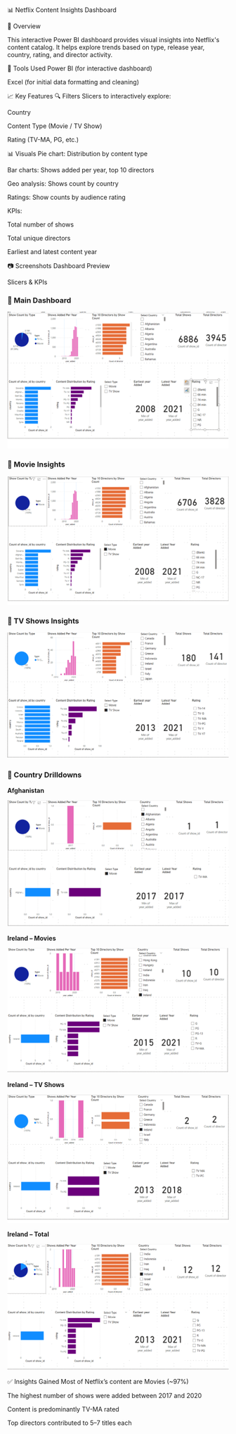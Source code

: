 📊 Netflix Content Insights Dashboard


📝 Overview


This interactive Power BI dashboard provides visual insights into Netflix's content catalog. It helps explore trends based on type, release year, country, rating, and director activity.

📂 Tools Used
Power BI (for interactive dashboard)

Excel (for initial data formatting and cleaning)

📈 Key Features
🔍 Filters
Slicers to interactively explore:

Country

Content Type (Movie / TV Show)

Rating (TV-MA, PG, etc.)

📊 Visuals
Pie chart: Distribution by content type

Bar charts: Shows added per year, top 10 directors

Geo analysis: Shows count by country

Ratings: Show counts by audience rating

KPIs:

Total number of shows

Total unique directors

Earliest and latest content year




📷 Screenshots
Dashboard Preview

Slicers & KPIs

### 🔹 Main Dashboard

![Main Dashboard](Main_dashboard.png)

### 🔹 Movie Insights

![Movies](Movies.png)

### 🔹 TV Shows Insights

![TV Shows](TV%20Shows.png)

### 🔹 Country Drilldowns

**Afghanistan**

![Afghanistan](Afghanistan.png)

**Ireland – Movies**

![Ireland Movies](Ireland_Movies.png)

**Ireland – TV Shows**

![Ireland TV Shows](Ireland_tv%20shows.png)

**Ireland – Total**

![Ireland Total](Ireland_total.png)

✅ Insights Gained
Most of Netflix’s content are Movies (~97%)

The highest number of shows were added between 2017 and 2020

Content is predominantly TV-MA rated

Top directors contributed to 5–7 titles each
